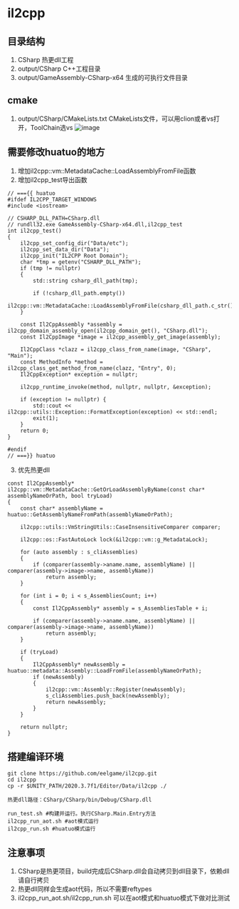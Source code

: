 # il2cpp
## 目录结构
1. CSharp 热更dll工程
2. output/CSharp C++工程目录
3. output/GameAssembly-CSharp-x64 生成的可执行文件目录

## cmake
1. output/CSharp/CMakeLists.txt CMakeLists文件，可以用clion或者vs打开，ToolChain选vs
![image](https://user-images.githubusercontent.com/49626119/163772090-211a4553-bcb8-474d-90dc-31ffc4a2b064.png)


## 需要修改huatuo的地方
1. 增加il2cpp::vm::MetadataCache::LoadAssemblyFromFile函数
2. 增加il2cpp_test导出函数
```
// ==={{ huatuo
#ifdef IL2CPP_TARGET_WINDOWS
#include <iostream>

// CSHARP_DLL_PATH=CSharp.dll
// rundll32.exe GameAssembly-CSharp-x64.dll,il2cpp_test
int il2cpp_test()
{
    il2cpp_set_config_dir("Data/etc");
    il2cpp_set_data_dir("Data");
    il2cpp_init("IL2CPP Root Domain");
    char *tmp = getenv("CSHARP_DLL_PATH");
    if (tmp != nullptr)
    {
        std::string csharp_dll_path(tmp);

        if (!csharp_dll_path.empty())
            il2cpp::vm::MetadataCache::LoadAssemblyFromFile(csharp_dll_path.c_str());
    }

    const Il2CppAssembly *assembly = il2cpp_domain_assembly_open(il2cpp_domain_get(), "CSharp.dll");
    const Il2CppImage *image = il2cpp_assembly_get_image(assembly);

    Il2CppClass *clazz = il2cpp_class_from_name(image, "CSharp", "Main");
    const MethodInfo *method = il2cpp_class_get_method_from_name(clazz, "Entry", 0);
    Il2CppException* exception = nullptr;

    il2cpp_runtime_invoke(method, nullptr, nullptr, &exception);

    if (exception != nullptr) {
        std::cout << il2cpp::utils::Exception::FormatException(exception) << std::endl;
        exit(1);
    }
    return 0;
}

#endif
// ===}} huatuo
```

3. 优先热更dll
```
const Il2CppAssembly* il2cpp::vm::MetadataCache::GetOrLoadAssemblyByName(const char* assemblyNameOrPath, bool tryLoad)
{
    const char* assemblyName = huatuo::GetAssemblyNameFromPath(assemblyNameOrPath);

    il2cpp::utils::VmStringUtils::CaseInsensitiveComparer comparer;

    il2cpp::os::FastAutoLock lock(&il2cpp::vm::g_MetadataLock);

    for (auto assembly : s_cliAssemblies)
    {
        if (comparer(assembly->aname.name, assemblyName) || comparer(assembly->image->name, assemblyName))
            return assembly;
    }

    for (int i = 0; i < s_AssembliesCount; i++)
    {
        const Il2CppAssembly* assembly = s_AssembliesTable + i;

        if (comparer(assembly->aname.name, assemblyName) || comparer(assembly->image->name, assemblyName))
            return assembly;
    }

    if (tryLoad)
    {
        Il2CppAssembly* newAssembly = huatuo::metadata::Assembly::LoadFromFile(assemblyNameOrPath);
        if (newAssembly)
        {
            il2cpp::vm::Assembly::Register(newAssembly);
            s_cliAssemblies.push_back(newAssembly);
            return newAssembly;
        }
    }

    return nullptr;
}
```
## 搭建编译环境
```
git clone https://github.com/eelgame/il2cpp.git
cd il2cpp
cp -r $UNITY_PATH/2020.3.7f1/Editor/Data/il2cpp ./
```
```
热更dll路径：CSharp/CSharp/bin/Debug/CSharp.dll
```
```
run_test.sh #构建并运行。执行CSharp.Main.Entry方法
il2cpp_run_aot.sh #aot模式运行
il2cpp_run.sh #huatuo模式运行
```
## 注意事项
1. CSharp是热更项目，build完成后CSharp.dll会自动拷贝到dll目录下，依赖dll请自行拷贝
2. 热更dll同样会生成aot代码，所以不需要reftypes
3. il2cpp_run_aot.sh/il2cpp_run.sh 可以在aot模式和huatuo模式下做对比测试
